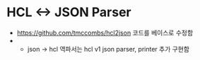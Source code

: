 # HCL <-> JSON Parser
* https://github.com/tmccombs/hcl2json 코드를 베이스로 수정함
* * json -> hcl 역파서는 hcl v1 json parser, printer  추가 구현함
